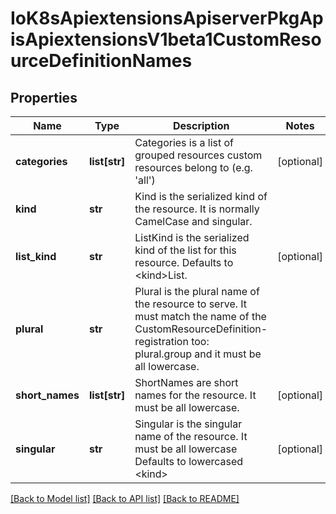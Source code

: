 # IoK8sApiextensionsApiserverPkgApisApiextensionsV1beta1CustomResourceDefinitionNames

## Properties
Name | Type | Description | Notes
------------ | ------------- | ------------- | -------------
**categories** | **list[str]** | Categories is a list of grouped resources custom resources belong to (e.g. &#39;all&#39;) | [optional] 
**kind** | **str** | Kind is the serialized kind of the resource.  It is normally CamelCase and singular. | 
**list_kind** | **str** | ListKind is the serialized kind of the list for this resource.  Defaults to &lt;kind&gt;List. | [optional] 
**plural** | **str** | Plural is the plural name of the resource to serve.  It must match the name of the CustomResourceDefinition-registration too: plural.group and it must be all lowercase. | 
**short_names** | **list[str]** | ShortNames are short names for the resource.  It must be all lowercase. | [optional] 
**singular** | **str** | Singular is the singular name of the resource.  It must be all lowercase  Defaults to lowercased &lt;kind&gt; | [optional] 

[[Back to Model list]](../README.md#documentation-for-models) [[Back to API list]](../README.md#documentation-for-api-endpoints) [[Back to README]](../README.md)


